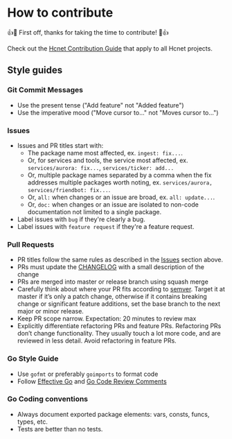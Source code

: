 # How to contribute

👍🎉 First off, thanks for taking the time to contribute! 🎉👍

Check out the [Hcnet Contribution Guide](https://github.com/sanjayhashcash/.github/blob/master/CONTRIBUTING.md) that apply to all Hcnet projects.

## Style guides

### Git Commit Messages

* Use the present tense ("Add feature" not "Added feature")
* Use the imperative mood ("Move cursor to..." not "Moves cursor to...")

### Issues

* Issues and PR titles start with:
  * The package name most affected, ex. `ingest: fix...`.
  * Or, for services and tools, the service most affected, ex. `services/aurora: fix...`, `services/ticker: add...`
  * Or, multiple package names separated by a comma when the fix addresses multiple packages worth noting, ex. `services/aurora, services/friendbot: fix...`.
  * Or, `all:` when changes or an issue are broad, ex. `all: update...`.
  * Or, `doc:` when changes or an issue are isolated to non-code documentation not limited to a single package.
* Label issues with `bug` if they're clearly a bug.
* Label issues with `feature request` if they're a feature request.

### Pull Requests

* PR titles follow the same rules as described in the [Issues](#Issues) section above.
* PRs must update the [CHANGELOG](CHANGELOG.md) with a small description of the change
* PRs are merged into master or release branch using squash merge
* Carefully think about where your PR fits according to [semver](https://semver.org). Target it at master if it’s only a patch change, otherwise if it contains breaking change or significant feature additions, set the base branch to the next major or minor release.
* Keep PR scope narrow. Expectation: 20 minutes to review max
* Explicitly differentiate refactoring PRs and feature PRs. Refactoring PRs don’t change functionality. They usually touch a lot more code, and are reviewed in less detail. Avoid refactoring in feature PRs.

### Go Style Guide

* Use `gofmt` or preferably `goimports` to format code
* Follow [Effective Go](https://golang.org/doc/effective_go.html) and [Go Code Review Comments](https://github.com/golang/go/wiki/CodeReviewComments)

### Go Coding conventions

- Always document exported package elements: vars, consts, funcs, types, etc.
- Tests are better than no tests.
